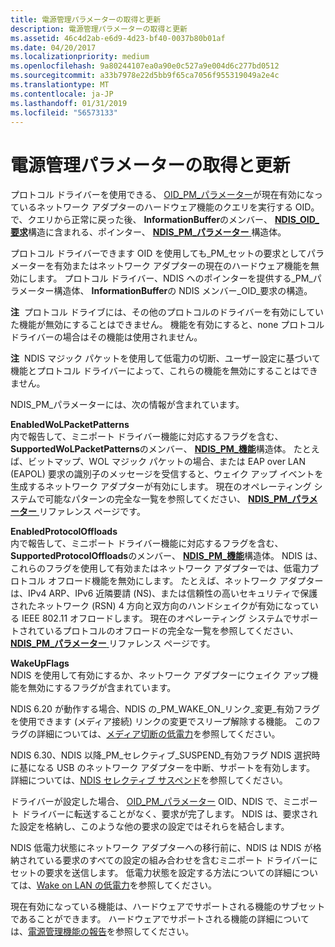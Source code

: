 ```yaml
---
title: 電源管理パラメーターの取得と更新
description: 電源管理パラメーターの取得と更新
ms.assetid: 46c4d2ab-e6d9-4d23-bf40-0037b80b01af
ms.date: 04/20/2017
ms.localizationpriority: medium
ms.openlocfilehash: 9a80244107ea0a90e0c527a9e004d6c277bd0512
ms.sourcegitcommit: a33b7978e22d5bb9f65ca7056f955319049a2e4c
ms.translationtype: MT
ms.contentlocale: ja-JP
ms.lasthandoff: 01/31/2019
ms.locfileid: "56573133"
---
```

# <a name="obtaining-and-updating-power-management-parameters"></a>電源管理パラメーターの取得と更新





プロトコル ドライバーを使用できる、 [OID\_PM\_パラメーター](https://msdn.microsoft.com/library/windows/hardware/ff569768)が現在有効になっているネットワーク アダプターのハードウェア機能のクエリを実行する OID。 で、クエリから正常に戻った後、 **InformationBuffer**のメンバー、 [ **NDIS\_OID\_要求**](https://msdn.microsoft.com/library/windows/hardware/ff566710)構造に含まれる、ポインター、 [ **NDIS\_PM\_パラメーター** ](https://msdn.microsoft.com/library/windows/hardware/ff566759)構造体。

プロトコル ドライバーできます OID を使用しても\_PM\_セットの要求としてパラメーターを有効またはネットワーク アダプターの現在のハードウェア機能を無効にします。 プロトコル ドライバー、NDIS へのポインターを提供する\_PM\_パラメーター構造体、 **InformationBuffer**の NDIS メンバー\_OID\_要求の構造。

**注**  プロトコル ドライブには、その他のプロトコルのドライバーを有効にしていた機能が無効にすることはできません。 機能を有効にすると、none プロトコル ドライバーの場合はその機能は使用されません。

 

**注**  NDIS マジック パケットを使用して低電力の切断、ユーザー設定に基づいて機能とプロトコル ドライバーによって、これらの機能を無効にすることはできません。

 

NDIS\_PM\_パラメーターには、次の情報が含まれています。

<a href="" id="enabledwolpacketpatterns"></a>**EnabledWoLPacketPatterns**  
内で報告して、ミニポート ドライバー機能に対応するフラグを含む、 **SupportedWoLPacketPatterns**のメンバー、 [ **NDIS\_PM\_機能**](https://msdn.microsoft.com/library/windows/hardware/ff566748)構造体。 たとえば、ビットマップ、WOL マジック パケットの場合、または EAP over LAN (EAPOL) 要求の識別子のメッセージを受信すると、ウェイク アップ イベントを生成するネットワーク アダプターが有効にします。 現在のオペレーティング システムで可能なパターンの完全な一覧を参照してください、 [ **NDIS\_PM\_パラメーター** ](https://msdn.microsoft.com/library/windows/hardware/ff566759)リファレンス ページです。

<a href="" id="enabledprotocoloffloads"></a>**EnabledProtocolOffloads**  
内で報告して、ミニポート ドライバー機能に対応するフラグを含む、 **SupportedProtocolOffloads**のメンバー、 [ **NDIS\_PM\_機能**](https://msdn.microsoft.com/library/windows/hardware/ff566748)構造体。 NDIS は、これらのフラグを使用して有効またはネットワーク アダプターでは、低電力プロトコル オフロード機能を無効にします。 たとえば、ネットワーク アダプターは、IPv4 ARP、IPv6 近隣要請 (NS)、または信頼性の高いセキュリティで保護されたネットワーク (RSN) 4 方向と双方向のハンドシェイクが有効になっている IEEE 802.11 オフロードします。 現在のオペレーティング システムでサポートされているプロトコルのオフロードの完全な一覧を参照してください、 [ **NDIS\_PM\_パラメーター** ](https://msdn.microsoft.com/library/windows/hardware/ff566759)リファレンス ページです。

<a href="" id="wakeupflags"></a>**WakeUpFlags**  
NDIS を使用して有効にするか、ネットワーク アダプターにウェイク アップ機能を無効にするフラグが含まれています。

NDIS 6.20 が動作する場合、NDIS の\_PM\_WAKE\_ON\_リンク\_変更\_有効フラグを使用できます (メディア接続) リンクの変更でスリープ解除する機能。 このフラグの詳細については、[メディア切断の低電力](low-power-on-media-disconnect.md)を参照してください。

NDIS 6.30、NDIS 以降\_PM\_セレクティブ\_SUSPEND\_有効フラグ NDIS 選択時に基になる USB のネットワーク アダプターを中断、サポートを有効します。 詳細については、[NDIS セレクティブ サスペンド](ndis-selective-suspend.md)を参照してください。

ドライバーが設定した場合、 [OID\_PM\_パラメーター](https://msdn.microsoft.com/library/windows/hardware/ff569768) OID、NDIS で、ミニポート ドライバーに転送することがなく、要求が完了します。 NDIS は、要求された設定を格納し、このような他の要求の設定ではそれらを結合します。

NDIS 低電力状態にネットワーク アダプターへの移行前に、NDIS は NDIS が格納されている要求のすべての設定の組み合わせを含むミニポート ドライバーにセットの要求を送信します。 低電力状態を設定する方法についての詳細については、[Wake on LAN の低電力](low-power-for-wake-on-lan.md)を参照してください。

現在有効になっている機能は、ハードウェアでサポートされる機能のサブセットであることができます。 ハードウェアでサポートされる機能の詳細については、[電源管理機能の報告](reporting-power-management-capabilities.md)を参照してください。

 

 





